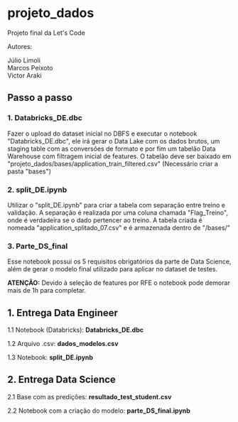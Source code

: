 # projeto_dados
Projeto final da Let's Code

Autores:

Júlio Limoli </br>
Marcos Peixoto </br>
Victor Araki </br>

## Passo a passo

### 1. Databricks_DE.dbc

Fazer o upload do dataset inicial no DBFS e executar o notebook "Databricks_DE.dbc", ele irá gerar o Data Lake com os dados brutos, um staging table com as conversões de formato e por fim um tabelão Data Warehouse com filtragem inicial de features. O tabelão deve ser baixado em "projeto_dados/bases/application_train_filtered.csv" (Necessário criar a pasta "bases")

### 2. split_DE.ipynb

Utilizar o "split_DE.ipynb" para criar a tabela com separação entre treino e validação. A separação é realizada por uma coluna chamada "Flag_Treino", onde é verdadeira se o dado pertencer ao treino. A tabela criada é nomeada "application_splitado_07.csv" e é armazenada dentro de "/bases/"

### 3. Parte_DS_final

Esse notebook possui os 5 requisitos obrigatórios da parte de Data Science, além de gerar o modelo final utilizado para aplicar no dataset de testes.

**ATENÇÃO:** Devido à seleção de features por RFE o notebook pode demorar mais de 1h para completar. 

## 1. Entrega Data Engineer

1.1 Notebook (Databricks): **Databricks_DE.dbc**

1.2 Arquivo .csv: **dados_modelos.csv**

1.3 Notebook: **split_DE.ipynb**

## 2. Entrega Data Science

2.1 Base com as predições: **resultado_test_student.csv**

2.2 Notebook com a criação do modelo: **parte_DS_final.ipynb**
